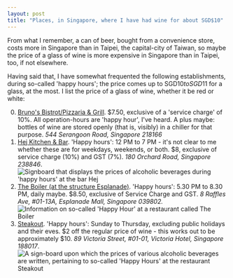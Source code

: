 ```yaml
---
layout: post
title: "Places, in Singapore, where I have had wine for about SGD$10"
---
```


From what I remember, a can of beer, bought from a convenience store, costs
more in Singapore than in Taipei, the capital-city of Taiwan, so maybe
the price of a glass of wine is more expensive in Singapore than in Taipei, too,
if not elsewhere.

Having said that, I have somewhat frequented the following establishments,
during so-called 'happy hours'; the price comes up to SGD$10 to SGD$11 for a 
glass, at the most. I list the price of a glass of wine, whether it be red or white:

0. [Bruno's Bistrot/Pizzaria & Grill](https://www.hungrygowhere.com/singapore/bruno-s-pizzeria-grill/). $7.50, exclusive of a 'service charge' of 10%. All operation-hours are 'happy hour', I've heard. A plus maybe: bottles of wine are stored openly (that is, visibly) in a chiller for that purpose. *544 Serangoon Road, Singapore 218166*
0. [Hej Kitchen & Bar](https://www.hejthere.com). 'Happy hours': 12 PM to 7 PM - it's not clear to me whether these are for weekdays, weekends, or both.  $8, exclusive of service charge (10%) and GST (7%). *​180 Orchard Road, Singapore 238846*. ![Signboard that displays the prices of alcoholic beverages during 'happy hours' at the bar Hej](https://i.imgur.com/OAGjcoN.jpg "Happy hours at the bar Hej")
0. [The Boiler (at the structure Esplanade)](https://www.theboiler.com.sg/contact-us). 'Happy hours': 5.30 PM to 8.30 PM, daily maybe. $8.50, exclusive of Service Charge and GST. *8 Raffles Ave, #01-13A, Esplanade Mall, Singapore 039802.* ![Information on so-called 'Happy Hour' at a restaurant called The Boiler](https://i.imgur.com/m9a3hYn.jpg "Information on Happy Hours at the restaurant The Boiler")
0. [Steakout](https://www.tripadvisor.com.sg/Restaurant_Review-g294265-d2538704-Reviews-Steakout-Singapore.html). 'Happy hours': Sunday to Thursday, excluding public holidays and their eves. $2 off the regular price of wine - this works out to be approximately $10. *89 Victoria Street, #01-01, Victoria Hotel, Singapore 188017*. ![A sign-board upon which the prices of various alcoholic beverages are written, pertaining to so-called 'Happy Hours' at the restaurant Steakout](https://i.imgur.com/27VXANQ.jpg "Information on 'Happy Hours' at the restaurant Steakout")

